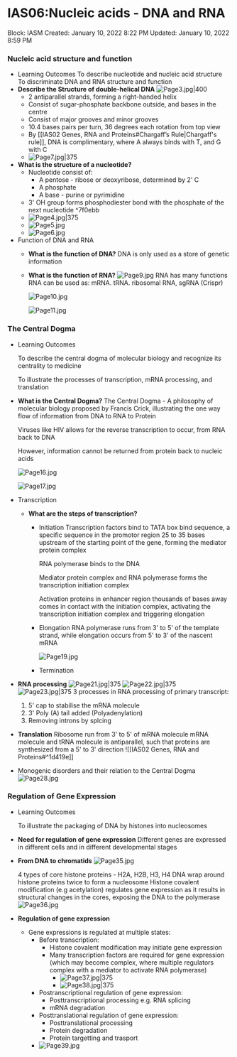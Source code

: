 # IAS06:Nucleic acids - DNA and RNA

Block: IASM
Created: January 10, 2022 8:22 PM
Updated: January 10, 2022 8:59 PM
### Nucleic acid structure and function
- Learning Outcomes
    To describe nucleotide and nucleic acid structure
    To discriminate DNA and RNA structure and function
- **Describe the Structure of double-helical DNA**
    ![Page3.jpg|400](IAS06%20Nucleic%20acids%20-%20DNA%20and%20RNA%2077cfddaf40b645d48ea1af21a69ffdb8/Page3.jpg)
	- 2 antiparallel strands, forming a right-handed helix
	- Consist of sugar-phosphate backbone outside, and bases in the centre
	- Consist of major grooves and minor grooves
	- 10.4 bases pairs per turn, 36 degrees each rotation from top view
	- By [[IAS02 Genes, RNA and Proteins#Chargaff’s Rule|Chargaff's rule]], DNA is complimentary, where A always binds with T, and G with C
	- ![Page7.jpg|375](IAS06%20Nucleic%20acids%20-%20DNA%20and%20RNA%2077cfddaf40b645d48ea1af21a69ffdb8/Page7.jpg)
- **What is the structure of a nucleotide?**
	- Nucleotide consist of:
		- A pentose - ribose or deoxyribose, determined by 2' C
		- A phosphate
		- A base - purine or pyrimidine
	- 3' OH group forms phosphodiester bond with the phosphate of the next nucleotide ^7f0ebb
	- ![Page4.jpg|375](IAS06%20Nucleic%20acids%20-%20DNA%20and%20RNA%2077cfddaf40b645d48ea1af21a69ffdb8/Page4.jpg)
	- ![Page5.jpg](IAS06%20Nucleic%20acids%20-%20DNA%20and%20RNA%2077cfddaf40b645d48ea1af21a69ffdb8/Page5.jpg)
	- ![Page6.jpg](IAS06%20Nucleic%20acids%20-%20DNA%20and%20RNA%2077cfddaf40b645d48ea1af21a69ffdb8/Page6.jpg)
- Function of DNA and RNA
	- **What is the function of DNA?**
	    DNA is only used as a store of genetic information
	- **What is the function of RNA?**
	    ![Page9.jpg](IAS06%20Nucleic%20acids%20-%20DNA%20and%20RNA%2077cfddaf40b645d48ea1af21a69ffdb8/Page9.jpg)
	    RNA has many functions
	    RNA can be used as:
	    mRNA. tRNA. ribosomal RNA, sgRNA (Crispr)
	    
	    ![Page10.jpg](IAS06%20Nucleic%20acids%20-%20DNA%20and%20RNA%2077cfddaf40b645d48ea1af21a69ffdb8/Page10.jpg)
	    
	    ![Page11.jpg](IAS06%20Nucleic%20acids%20-%20DNA%20and%20RNA%2077cfddaf40b645d48ea1af21a69ffdb8/Page11.jpg)
### The Central Dogma
- Learning Outcomes
    
    To describe the central dogma of molecular biology and recognize its centrality to medicine
    
    To illustrate the processes of transcription, mRNA processing, and translation
- **What is the Central Dogma?**
    The Central Dogma - A philosophy of molecular biology proposed by Francis Crick, illustrating the one way flow of information from DNA to RNA to Protein
    
    Viruses like HIV allows for the reverse transcription to occur, from RNA back to DNA
    
    However, information cannot be returned from protein back to nucleic acids
    
    ![Page16.jpg](IAS06%20Nucleic%20acids%20-%20DNA%20and%20RNA%2077cfddaf40b645d48ea1af21a69ffdb8/Page16.jpg)
    
    ![Page17.jpg](IAS06%20Nucleic%20acids%20-%20DNA%20and%20RNA%2077cfddaf40b645d48ea1af21a69ffdb8/Page17.jpg)
- Transcription
	- **What are the steps of transcription?**
		- Initiation
		    Transcription factors bind to TATA box bind sequence, a specific sequence in the promotor region 25 to 35 bases upstream of the starting point of the gene, forming the mediator protein complex
		    
		    RNA polymerase binds to the DNA
		    
		    Mediator protein complex and RNA polymerase forms the transcription initiation complex
		    
		    Activation proteins in enhancer region thousands of bases away comes in contact with the initiation complex, activating the transcription initiation complex and triggering elongation
		- Elongation
		    RNA polymerase runs from 3' to 5' of the template strand, while elongation occurs from 5' to 3' of the nascent mRNA
		    
		    ![Page19.jpg](IAS06%20Nucleic%20acids%20-%20DNA%20and%20RNA%2077cfddaf40b645d48ea1af21a69ffdb8/Page19.jpg)
		- Termination
- **RNA processing**
  ![Page21.jpg|375](IAS06%20Nucleic%20acids%20-%20DNA%20and%20RNA%2077cfddaf40b645d48ea1af21a69ffdb8/Page21.jpg)
 ![Page22.jpg|375](IAS06%20Nucleic%20acids%20-%20DNA%20and%20RNA%2077cfddaf40b645d48ea1af21a69ffdb8/Page22.jpg)
	![Page23.jpg|375](IAS06%20Nucleic%20acids%20-%20DNA%20and%20RNA%2077cfddaf40b645d48ea1af21a69ffdb8/Page23.jpg)
	3 processes in RNA processing of primary transcript:
	1. 5' cap to stabilise the mRNA molecule
	2. 3' Poly (A) tail added (Polyadenylation)
	3. Removing introns by splcing
- **Translation**
    Ribosome run from 3' to 5' of mRNA molecule
    mRNA molecule and tRNA molecule is antiparallel, such that proteins are synthesized from a 5' to 3' direction
    ![[IAS02 Genes, RNA and Proteins#^1d419e]]
- Monogenic disorders and their relation to the Central Dogma
    ![Page28.jpg](IAS06%20Nucleic%20acids%20-%20DNA%20and%20RNA%2077cfddaf40b645d48ea1af21a69ffdb8/Page28.jpg)
### Regulation of Gene Expression
- Learning Outcomes
    
    To illustrate the packaging of DNA by histones into nucleosomes
- **Need for regulation of gene expression**
    Different genes are expressed in different cells and in different developmental stages
- **From DNA to chromatids**
    ![Page35.jpg](IAS06%20Nucleic%20acids%20-%20DNA%20and%20RNA%2077cfddaf40b645d48ea1af21a69ffdb8/Page35.jpg)
    
    4 types of core histone proteins - H2A, H2B, H3, H4
    DNA wrap around histone proteins twice to form a nucleosome
    Histone covalent modification (e.g acetylation) regulates gene expression as it results in structural changes in the cores, exposing the DNA to the polymerase
    ![Page36.jpg](IAS06%20Nucleic%20acids%20-%20DNA%20and%20RNA%2077cfddaf40b645d48ea1af21a69ffdb8/Page36.jpg)
- **Regulation of gene expression**
	- Gene expressions is regulated at multiple states:
		- Before transcription:
			- Histone covalent modification may initiate gene expression
			- Many transcription factors are required for gene expression (which may become complex, where multiple regulators complex with a mediator to activate RNA polymerase)
				- ![Page37.jpg|375](IAS06%20Nucleic%20acids%20-%20DNA%20and%20RNA%2077cfddaf40b645d48ea1af21a69ffdb8/Page37.jpg)
				- ![Page38.jpg|375](IAS06%20Nucleic%20acids%20-%20DNA%20and%20RNA%2077cfddaf40b645d48ea1af21a69ffdb8/Page38.jpg)
		- Postranscriptional regulation of gene expression:
			- Posttranscriptional processing e.g. RNA splicing
			- mRNA degradation
		- Posttranslational regulation of gene expression:
			- Posttranslational processing
			- Protein degradation
			- Protein targetting and trasport
		- ![Page39.jpg](IAS06%20Nucleic%20acids%20-%20DNA%20and%20RNA%2077cfddaf40b645d48ea1af21a69ffdb8/Page39.jpg)
